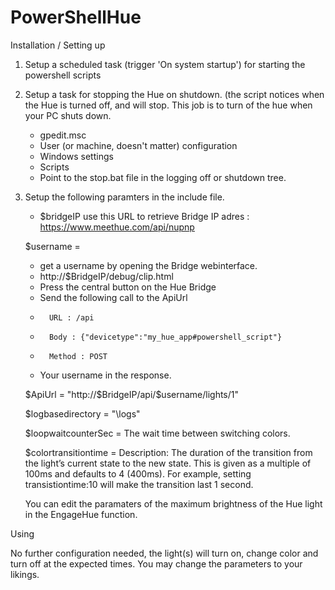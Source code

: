 # PowerShellHue

Installation / Setting up 


1. Setup a scheduled task (trigger 'On system startup') for starting the powershell scripts


2. Setup a task for stopping the Hue on shutdown.
	(the script notices when the Hue is turned off, and will stop. This job is to turn of the hue when your PC shuts down.
	- gpedit.msc
	- User (or machine, doesn't matter) configuration
	- Windows settings
	- Scripts
	- Point to the stop.bat file in the logging off or shutdown tree.
	
	
	
3. Setup the following paramters in the include file.
	- $bridgeIP use this URL to retrieve Bridge IP adres : https://www.meethue.com/api/nupnp
	
	$username 				= 
	- get a username by opening the Bridge webinterface.
	- 	http://$BridgeIP/debug/clip.html
	-	Press the central button on the Hue Bridge
	- 	Send the following call to the ApiUrl
	- 		URL : /api
	-  		Body : {"devicetype":"my_hue_app#powershell_script"}
	-		Method : POST
	-	Your username in the response.
	
	$ApiUrl 				= "http://$BridgeIP/api/$username/lights/1"
	
	$logbasedirectory 		= "\logs\"
	
	$loopwaitcounterSec		= The wait time between switching colors. 
	
	$colortransitiontime	= Description: The duration of the transition from the light’s current state to the new state. This is given as a multiple of 100ms and defaults to 4 (400ms). For example, setting transistiontime:10 will make the transition last 1 second.
	

	You can edit the paramaters of the maximum brightness of the Hue light in the EngageHue function.
	
	
Using 

No further configuration needed, the light(s) will turn on, change color and turn off at the expected times. 
You may change the parameters to your likings.